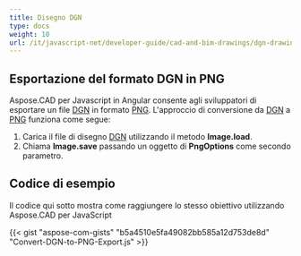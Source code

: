 ```yaml
---
title: Disegno DGN
type: docs
weight: 10
url: /it/javascript-net/developer-guide/cad-and-bim-drawings/dgn-drawing/
---
```


## **Esportazione del formato DGN in PNG**

Aspose.CAD per Javascript in Angular consente agli sviluppatori di esportare un file [DGN](https://docs.fileformat.com/cad/dgn/) in formato [PNG](https://docs.fileformat.com/image/png/).
L'approccio di conversione da [DGN](https://docs.fileformat.com/cad/dgn/) a [PNG](https://docs.fileformat.com/image/png/) funziona come segue:

1. Carica il file di disegno [DGN](https://docs.fileformat.com/cad/dgn/) utilizzando il metodo **Image.load**.
1. Chiama **Image.save** passando un oggetto di **PngOptions** come secondo parametro.

## Codice di esempio

Il codice qui sotto mostra come raggiungere lo stesso obiettivo utilizzando Aspose.CAD per JavaScript

{{< gist "aspose-com-gists" "b5a4510e5fa49082bb585a12d753de8d" "Convert-DGN-to-PNG-Export.js" >}}

